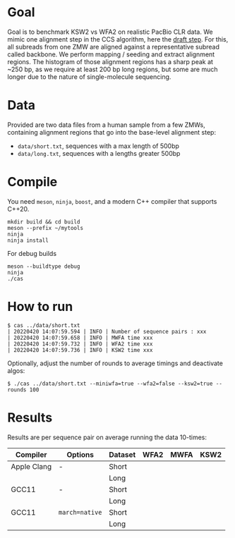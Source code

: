 # Goal

Goal is to benchmark KSW2 vs WFA2 on realistic PacBio CLR data. We mimic one
alignment step in the CCS algorithm, here the [draft
step](https://ccs.how/how-does-ccs-work.html#2-draft-generation). For this, all
subreads from one ZMW are aligned against a representative subread called
backbone. We perform mapping / seeding and extract alignment regions. The
histogram of those alignment regions has a sharp peak at ~250 bp, as we require
at least 200 bp long regions, but some are much longer due to the nature of
single-molecule sequencing.

# Data

Provided are two data files from a human sample from a few ZMWs, containing
alignment regions that go into the base-level alignment step:

 * `data/short.txt`, sequences with a max length of 500bp
 * `data/long.txt`, sequences with a lengths greater 500bp

# Compile

You need `meson`, `ninja`, `boost`, and a modern C++ compiler that supports C++20.

```
mkdir build && cd build
meson --prefix ~/mytools
ninja
ninja install
```

For debug builds
```
meson --buildtype debug
ninja
./cas
```

# How to run

```
$ cas ../data/short.txt
| 20220420 14:07:59.594 | INFO | Number of sequence pairs : xxx
| 20220420 14:07:59.658 | INFO | MWFA time xxx
| 20220420 14:07:59.732 | INFO | WFA2 time xxx
| 20220420 14:07:59.736 | INFO | KSW2 time xxx
```

Optionally, adjust the number of rounds to average timings and deactivate algos:
```
$ ./cas ../data/short.txt --miniwfa=true --wfa2=false --ksw2=true --rounds 100
```

# Results

Results are per sequence pair on average running the data 10-times:

|  Compiler   |    Options     | Dataset | WFA2 | MWFA | KSW2 |
| ----------- | -------------- | ------- | ---- | ---- | ---- |
| Apple Clang | -              | Short   |      |      |      |
|             |                | Long    |      |      |      |
| GCC11       | -              | Short   |      |      |      |
|             |                | Long    |      |      |      |
| GCC11       | `march=native` | Short   |      |      |      |
|             |                | Long    |      |      |      |
